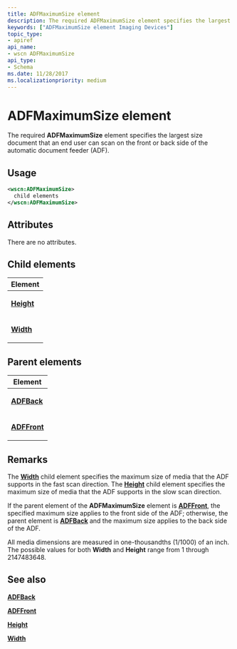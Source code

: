 ```yaml
---
title: ADFMaximumSize element
description: The required ADFMaximumSize element specifies the largest size document that an end user can scan on the front or back side of the automatic document feeder (ADF).
keywords: ["ADFMaximumSize element Imaging Devices"]
topic_type:
- apiref
api_name:
- wscn ADFMaximumSize
api_type:
- Schema
ms.date: 11/28/2017
ms.localizationpriority: medium
---
```


# ADFMaximumSize element


The required **ADFMaximumSize** element specifies the largest size document that an end user can scan on the front or back side of the automatic document feeder (ADF).

Usage
-----

```xml
<wscn:ADFMaximumSize>
  child elements
</wscn:ADFMaximumSize>
```

Attributes
----------

There are no attributes.

## Child elements


<table>
<colgroup>
<col width="100%" />
</colgroup>
<thead>
<tr class="header">
<th>Element</th>
</tr>
</thead>
<tbody>
<tr class="odd">
<td><p><a href="height.md" data-raw-source="[&lt;strong&gt;Height&lt;/strong&gt;](height.md)"><strong>Height</strong></a></p></td>
</tr>
<tr class="even">
<td><p><a href="width.md" data-raw-source="[&lt;strong&gt;Width&lt;/strong&gt;](width.md)"><strong>Width</strong></a></p></td>
</tr>
</tbody>
</table>

## Parent elements


<table>
<colgroup>
<col width="100%" />
</colgroup>
<thead>
<tr class="header">
<th>Element</th>
</tr>
</thead>
<tbody>
<tr class="odd">
<td><p><a href="adfback.md" data-raw-source="[&lt;strong&gt;ADFBack&lt;/strong&gt;](adfback.md)"><strong>ADFBack</strong></a></p></td>
</tr>
<tr class="even">
<td><p><a href="adffront.md" data-raw-source="[&lt;strong&gt;ADFFront&lt;/strong&gt;](adffront.md)"><strong>ADFFront</strong></a></p></td>
</tr>
</tbody>
</table>

Remarks
-------

The [**Width**](width.md) child element specifies the maximum size of media that the ADF supports in the fast scan direction. The [**Height**](height.md) child element specifies the maximum size of media that the ADF supports in the slow scan direction.

If the parent element of the **ADFMaximumSize** element is [**ADFFront**](adffront.md), the specified maximum size applies to the front side of the ADF; otherwise, the parent element is [**ADFBack**](adfback.md) and the maximum size applies to the back side of the ADF.

All media dimensions are measured in one-thousandths (1/1000) of an inch. The possible values for both **Width** and **Height** range from 1 through 2147483648.

## See also


[**ADFBack**](adfback.md)

[**ADFFront**](adffront.md)

[**Height**](height.md)

[**Width**](width.md)

 

 






